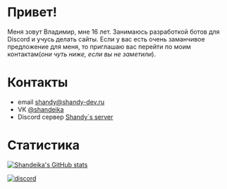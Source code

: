 # Привет!
Меня зовут Владимир, мне 16 лет. Занимаюсь разработкой ботов для Discord и учусь делать сайты. Если у вас есть очень заманчивое предложение для меня, то приглашаю вас перейти по моим контактам(*они чуть ниже, если вы не заметили*). 

# Контакты
* email <shandy@shandy-dev.ru>
* VK [@shandeika](https://vk.com/shandeika)
* Discord сервер [Shandy`s server](https://discord.gg/2BEfEAm)

# Статистика
[![Shandeika's GitHub stats](https://github-readme-stats.vercel.app/api?username=Shandeika&show_icons=true&bg_color=30,e96443,904e95&title_color=fff&text_color=fff&icon_color=fff)](https://github.com/anuraghazra/github-readme-stats)

[![discord](https://discord.c99.nl/widget/theme-1/335464992079872000.png)](https://discord.com/users/335464992079872000)
